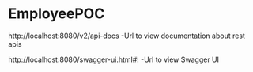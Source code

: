 # EmployeePOC

http://localhost:8080/v2/api-docs
  -Url to view documentation about rest apis

http://localhost:8080/swagger-ui.html#!
  -Url to view Swagger UI
